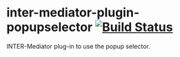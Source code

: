 # inter-mediator-plugin-popupselector [![Build Status](https://github.com/INTER-Mediator/inter-mediator-plugin-popupselector/actions/workflows/node.js.yml/badge.svg)](https://github.com/INTER-Mediator/inter-mediator-plugin-popupselector/actions/workflows/node.js.yml)
INTER-Mediator plug-in to use the popup selector.
